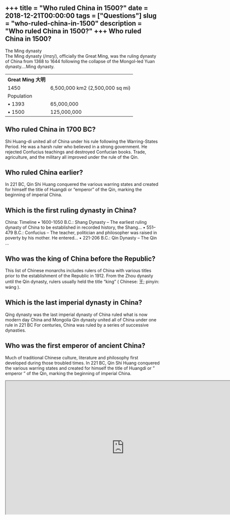 +++
title = "Who ruled China in 1500?"
date = 2018-12-21T00:00:00
tags = ["Questions"]
slug = "who-ruled-china-in-1500"
description = "Who ruled China in 1500?"
+++
Who ruled China in 1500?
------------------------

The Ming dynasty  
The Ming dynasty (/mɪŋ/), officially the Great Ming, was the ruling dynasty of China from 1368 to 1644 following the collapse of the Mongol-led Yuan dynasty….Ming dynasty.

<table><tr><th>Great Ming 大明</th></tr><tr><td>1450</td><td>6,500,000 km2 (2,500,000 sq mi)</td></tr><tr><td>Population</td></tr><tr><td>• 1393</td><td>65,000,000</td></tr><tr><td>• 1500</td><td>125,000,000</td></tr></table>

Who ruled China in 1700 BC?
---------------------------

Shi Huang-di united all of China under his rule following the Warring-States Period. He was a harsh ruler who believed in a strong government. He rejected Confucius teachings and destroyed Confucian books. Trade, agriculture, and the military all improved under the rule of the Qin.

Who ruled China earlier?
------------------------

In 221 BC, Qin Shi Huang conquered the various warring states and created for himself the title of Huangdi or “emperor” of the Qin, marking the beginning of imperial China.

Which is the first ruling dynasty in China?
-------------------------------------------

China: Timeline • 1600-1050 B.C.: Shang Dynasty – The earliest ruling dynasty of China to be established in recorded history, the Shang… • 551–479 B.C.: Confucius – The teacher, politician and philosopher was raised in poverty by his mother. He entered… • 221-206 B.C.: Qin Dynasty – The Qin …

Who was the king of China before the Republic?
----------------------------------------------

This list of Chinese monarchs includes rulers of China with various titles prior to the establishment of the Republic in 1912. From the Zhou dynasty until the Qin dynasty, rulers usually held the title “king” ( Chinese: 王; pinyin: wáng ).

Which is the last imperial dynasty in China?
--------------------------------------------

Qing dynasty was the last imperial dynasty of China ruled what is now modern day China and Mongolia Qin dynasty united all of China under one rule in 221 BC For centuries, China was ruled by a series of successive dynasties.

Who was the first emperor of ancient China?
-------------------------------------------

Much of traditional Chinese culture, literature and philosophy first developed during those troubled times. In 221 BC, Qin Shi Huang conquered the various warring states and created for himself the title of Huangdi or ” emperor ” of the Qin, marking the beginning of imperial China.

<iframe allow="accelerometer; autoplay; clipboard-write; encrypted-media; gyroscope; picture-in-picture" allowfullscreen="" class="__youtube_prefs__  epyt-is-override  no-lazyload" data-no-lazy="1" data-origheight="433" data-origwidth="770" data-skipgform_ajax_framebjll="" height="433" id="_ytid_49079" loading="lazy" src="https://www.youtube.com/embed/0XYWpraTgaY?enablejsapi=1&autoplay=0&cc_load_policy=0&cc_lang_pref=&iv_load_policy=1&loop=0&modestbranding=0&rel=1&fs=1&playsinline=0&autohide=2&theme=dark&color=red&controls=1&" title="YouTube player" width="770"></iframe>